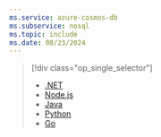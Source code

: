 ```yaml
---
ms.service: azure-cosmos-db
ms.subservice: nosql
ms.topic: include
ms.date: 08/23/2024
---
```


> [!div class="op_single_selector"]
>
> - [.NET](../../quickstart-dotnet.md)
> - [Node.js](../../quickstart-nodejs.md)
> - [Java](../../quickstart-java.md)
> - [Python](../../quickstart-python.md)
> - [Go](../../quickstart-go.md)
>